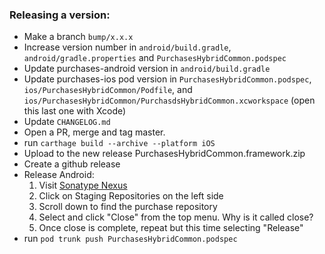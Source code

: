 ### Releasing a version: 

- Make a branch `bump/x.x.x`
- Increase version number in `android/build.gradle`, `android/gradle.properties` and `PurchasesHybridCommon.podspec`
- Update purchases-android version in `android/build.gradle`
- Update purchases-ios pod version in `PurchasesHybridCommon.podspec`, `ios/PurchasesHybridCommon/Podfile`, and `ios/PurchasesHybridCommon/PurchasdsHybridCommon.xcworkspace` (open this last one with Xcode)
- Update `CHANGELOG.md`
- Open a PR, merge and tag master.
- run `carthage build --archive --platform iOS`
- Upload to the new release PurchasesHybridCommon.framework.zip
- Create a github release
- Release Android:
  1. Visit [Sonatype Nexus](https://oss.sonatype.org/)
  1. Click on Staging Repositories on the left side
  1. Scroll down to find the purchase repository
  1. Select and click "Close" from the top menu. Why is it called close?
  1. Once close is complete, repeat but this time selecting "Release"
- run `pod trunk push PurchasesHybridCommon.podspec`
